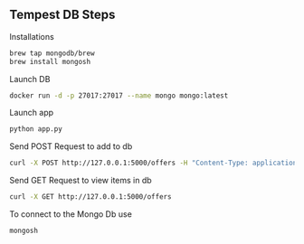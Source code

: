 ## Tempest DB Steps

Installations
```bash
brew tap mongodb/brew
brew install mongosh
```

Launch DB
```bash
docker run -d -p 27017:27017 --name mongo mongo:latest
```

Launch app
```bash
python app.py
```

Send POST Request to add to db
```bash
curl -X POST http://127.0.0.1:5000/offers -H "Content-Type: application/json" -d '{"restuarant": "Nav’s Noodles","description": "Buy 1 Get 1 Free on all noodles", "active": true}'
```

Send GET Request to view items in db
```bash
curl -X GET http://127.0.0.1:5000/offers
```

To connect to the Mongo Db use
```bash
mongosh
```

